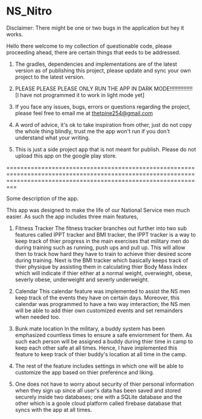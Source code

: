 # NS_Nitro

Disclaimer: There might be one or two bugs in the application but hey it works.


Hello there welcome to my collection of questionable code, please proceeding ahead, there are certain things that eeds to be addressed.

1. The gradles, dependencies and implementations are of the latest version as of publishing this project, please update and sync your own project to the latest version.

2. PLEASE PLEASE PLEASE ONLY RUN THE APP IN DARK MODE!!!!!!!!!!!!!!! [I have not programmed it to work in light mode yet]

3. If you face any issues, bugs, errors or questions regarding the project, please feel free to email me at thetpine254@gmail.com

4. A word of advice, it's ok to take inspiration from other, just do not copy the whole thing blindly, trust me the app won't run if you don't understand what your writing.

5. This is just a side project app that is not meant for publish. Please do not upload this app on the google play store.

=====================================================================================================================================================================

Some description of the app.

This app was designed to make the life of our National Service men much easier. As such the app includes three main features,

1. Fitness Tracker
The fitness tracker branches out further into two sub features called IPPT tracker and BMI tracker, the IPPT tracker is a way to keep track of thier progress in the main exercises that military men do during training such as running, push ups and pull up. This will allow then to track how hard they have to train to achieve thier desired score during training.
Next is the BMI tracker which basically keeps track of thier physique by assisting them in calculating thier Body Mass Index which will indicate if thier either at a normal weight, overwieght, obese, severly obese, underweight and severly underweight.

2. Calendar
This calendar feature was implemented to assist the NS men keep track of the events they have on certain days. Moreover, this calendar was programmed to have a two way imteraction; the NS men will be able to add thier own customized events and set remainders when needed too.

3. Bunk mate location
In the military, a buddy system has been emphasized countless times to ensure a safe enviornment for them. As such each person will be assigned a buddy during thier time in camp to keep each other safe at all times. Hence, I have implemented this feature to keep track of thier buddy's location at all time in the camp.

4. The rest of the feature includes settings in which one will be able to customize the app based on thier preference and liking.

5. One does not have to worry about security of thier personal information when they sign up since all user's data has been saved and stored securely inside two databases; one with a SQLite database and the other which is a goole cloud platform called firebase database that syncs with the app at all times. 
